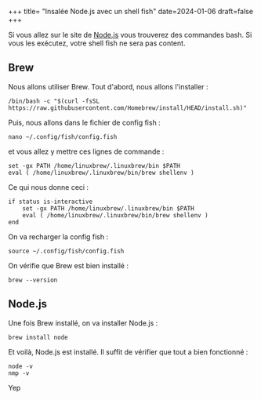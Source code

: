 +++
title= "Insalée Node.js avec un shell fish"
date=2024-01-06
draft=false
+++

Si vous allez sur le site de [Node.js](https://nodejs.org/fr/download/package-manager) vous trouverez des commandes bash. Si vous les exécutez, votre shell fish ne sera pas content.

## Brew

Nous allons utiliser Brew. Tout d'abord, nous allons l'installer :

```
/bin/bash -c "$(curl -fsSL https://raw.githubusercontent.com/Homebrew/install/HEAD/install.sh)"
```

Puis, nous allons dans le fichier de config fish :

```
nano ~/.config/fish/config.fish
``` 
et vous allez y mettre ces lignes de commande :
```
set -gx PATH /home/linuxbrew/.linuxbrew/bin $PATH
eval ( /home/linuxbrew/.linuxbrew/bin/brew shellenv )
```

Ce qui nous donne ceci :

```
if status is-interactive
    set -gx PATH /home/linuxbrew/.linuxbrew/bin $PATH
    eval ( /home/linuxbrew/.linuxbrew/bin/brew shellenv )
end
```
On va recharger la config fish :

```
source ~/.config/fish/config.fish
```
On vérifie que Brew est bien installé :

```
brew --version
```
## Node.js

Une fois Brew installé, on va installer Node.js :

```
brew install node
```

Et voilà, Node.js est installé. Il suffit de vérifier que tout a bien fonctionné :
```
node -v
nmp -v
```
Yep